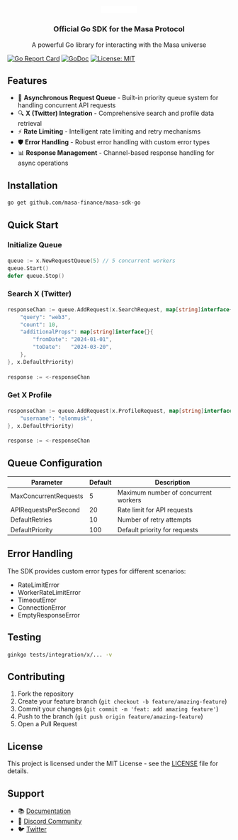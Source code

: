 <div align="center">
  <img src="assets/masa-logo.png" alt="Masa Logo" width="80"/>
  <h3>Official Go SDK for the Masa Protocol</h3>
  <p>A powerful Go library for interacting with the Masa universe</p>
</div>

[![Go Report Card](https://goreportcard.com/badge/github.com/masa-finance/masa-sdk-go)](https://goreportcard.com/report/github.com/masa-finance/masa-sdk-go)
[![GoDoc](https://godoc.org/github.com/masa-finance/masa-sdk-go?status.svg)](https://godoc.org/github.com/masa-finance/masa-sdk-go)
[![License: MIT](https://img.shields.io/badge/License-MIT-yellow.svg)](https://opensource.org/licenses/MIT)

## Features

- 🔄 **Asynchronous Request Queue** - Built-in priority queue system for handling concurrent API requests
- 🔍 **X (Twitter) Integration** - Comprehensive search and profile data retrieval
- ⚡ **Rate Limiting** - Intelligent rate limiting and retry mechanisms
- 🛡️ **Error Handling** - Robust error handling with custom error types
- 📊 **Response Management** - Channel-based response handling for async operations

## Installation

```bash
go get github.com/masa-finance/masa-sdk-go
```

## Quick Start

### Initialize Queue

```go
queue := x.NewRequestQueue(5) // 5 concurrent workers
queue.Start()
defer queue.Stop()
```

### Search X (Twitter)

```go
responseChan := queue.AddRequest(x.SearchRequest, map[string]interface{}{
    "query": "web3",
    "count": 10,
    "additionalProps": map[string]interface{}{
        "fromDate": "2024-01-01",
        "toDate":   "2024-03-20",
    },
}, x.DefaultPriority)

response := <-responseChan
```

### Get X Profile

```go
responseChan := queue.AddRequest(x.ProfileRequest, map[string]interface{}{
    "username": "elonmusk",
}, x.DefaultPriority)

response := <-responseChan
```

## Queue Configuration

| Parameter | Default | Description |
|-----------|---------|-------------|
| MaxConcurrentRequests | 5 | Maximum number of concurrent workers |
| APIRequestsPerSecond | 20 | Rate limit for API requests |
| DefaultRetries | 10 | Number of retry attempts |
| DefaultPriority | 100 | Default priority for requests |

## Error Handling

The SDK provides custom error types for different scenarios:
- RateLimitError
- WorkerRateLimitError
- TimeoutError
- ConnectionError
- EmptyResponseError

## Testing

```bash
ginkgo tests/integration/x/... -v
```

## Contributing

1. Fork the repository
2. Create your feature branch (`git checkout -b feature/amazing-feature`)
3. Commit your changes (`git commit -m 'feat: add amazing feature'`)
4. Push to the branch (`git push origin feature/amazing-feature`)
5. Open a Pull Request

## License

This project is licensed under the MIT License - see the [LICENSE](LICENSE) file for details.

## Support

- 📚 [Documentation](https://docs.masa.finance)
- 💬 [Discord Community](https://discord.gg/masa)
- 🐦 [Twitter](https://twitter.com/masa_finance)